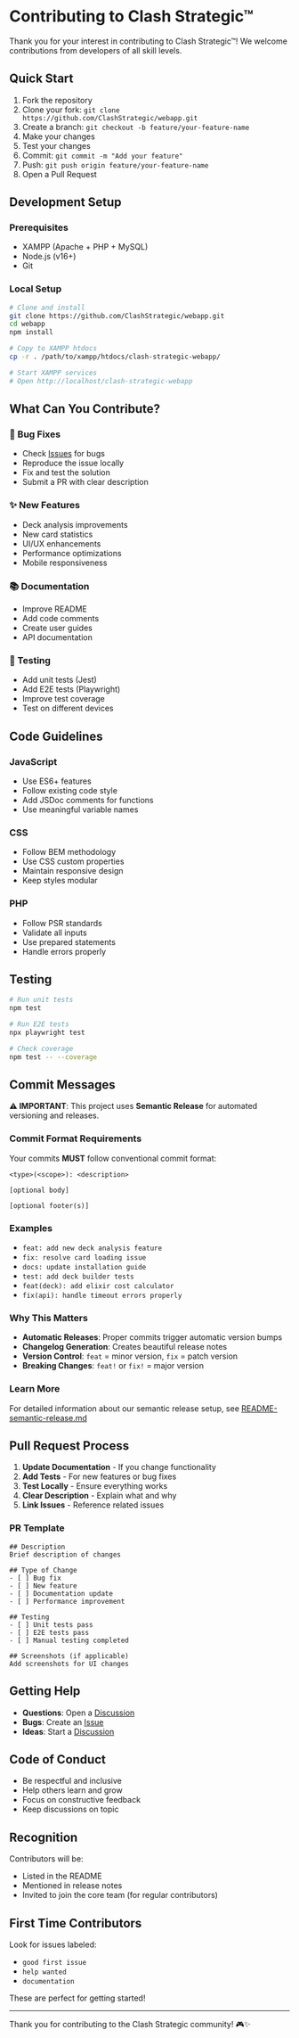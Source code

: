 # Contributing to Clash Strategic™

Thank you for your interest in contributing to Clash Strategic™! We welcome contributions from developers of all skill levels.

## Quick Start

1. Fork the repository
2. Clone your fork: `git clone https://github.com/ClashStrategic/webapp.git`
3. Create a branch: `git checkout -b feature/your-feature-name`
4. Make your changes
5. Test your changes
6. Commit: `git commit -m "Add your feature"`
7. Push: `git push origin feature/your-feature-name`
8. Open a Pull Request

## Development Setup

### Prerequisites

- XAMPP (Apache + PHP + MySQL)
- Node.js (v16+)
- Git

### Local Setup

```bash
# Clone and install
git clone https://github.com/ClashStrategic/webapp.git
cd webapp
npm install

# Copy to XAMPP htdocs
cp -r . /path/to/xampp/htdocs/clash-strategic-webapp/

# Start XAMPP services
# Open http://localhost/clash-strategic-webapp
```

## What Can You Contribute?

### 🐛 Bug Fixes

- Check [Issues](https://github.com/ClashStrategic/webapp/issues) for bugs
- Reproduce the issue locally
- Fix and test the solution
- Submit a PR with clear description

### ✨ New Features

- Deck analysis improvements
- New card statistics
- UI/UX enhancements
- Performance optimizations
- Mobile responsiveness

### 📚 Documentation

- Improve README
- Add code comments
- Create user guides
- API documentation

### 🧪 Testing

- Add unit tests (Jest)
- Add E2E tests (Playwright)
- Improve test coverage
- Test on different devices

## Code Guidelines

### JavaScript

- Use ES6+ features
- Follow existing code style
- Add JSDoc comments for functions
- Use meaningful variable names

### CSS

- Follow BEM methodology
- Use CSS custom properties
- Maintain responsive design
- Keep styles modular

### PHP

- Follow PSR standards
- Validate all inputs
- Use prepared statements
- Handle errors properly

## Testing

```bash
# Run unit tests
npm test

# Run E2E tests
npx playwright test

# Check coverage
npm test -- --coverage
```

## Commit Messages

**⚠️ IMPORTANT**: This project uses **Semantic Release** for automated versioning and releases.

### Commit Format Requirements

Your commits **MUST** follow conventional commit format:

```
<type>(<scope>): <description>

[optional body]

[optional footer(s)]
```

### Examples

- `feat: add new deck analysis feature`
- `fix: resolve card loading issue`
- `docs: update installation guide`
- `test: add deck builder tests`
- `feat(deck): add elixir cost calculator`
- `fix(api): handle timeout errors properly`

### Why This Matters

- **Automatic Releases**: Proper commits trigger automatic version bumps
- **Changelog Generation**: Creates beautiful release notes
- **Version Control**: `feat` = minor version, `fix` = patch version
- **Breaking Changes**: `feat!` or `fix!` = major version

### Learn More

For detailed information about our semantic release setup, see [README-semantic-release.md](README-semantic-release.md)

## Pull Request Process

1. **Update Documentation** - If you change functionality
2. **Add Tests** - For new features or bug fixes
3. **Test Locally** - Ensure everything works
4. **Clear Description** - Explain what and why
5. **Link Issues** - Reference related issues

### PR Template

```
## Description
Brief description of changes

## Type of Change
- [ ] Bug fix
- [ ] New feature
- [ ] Documentation update
- [ ] Performance improvement

## Testing
- [ ] Unit tests pass
- [ ] E2E tests pass
- [ ] Manual testing completed

## Screenshots (if applicable)
Add screenshots for UI changes
```

## Getting Help

- **Questions**: Open a [Discussion](https://github.com/ClashStrategic/webapp/discussions)
- **Bugs**: Create an [Issue](https://github.com/ClashStrategic/webapp/issues)
- **Ideas**: Start a [Discussion](https://github.com/ClashStrategic/webapp/discussions)

## Code of Conduct

- Be respectful and inclusive
- Help others learn and grow
- Focus on constructive feedback
- Keep discussions on topic

## Recognition

Contributors will be:

- Listed in the README
- Mentioned in release notes
- Invited to join the core team (for regular contributors)

## First Time Contributors

Look for issues labeled:

- `good first issue`
- `help wanted`
- `documentation`

These are perfect for getting started!

---

Thank you for contributing to the Clash Strategic community! 🎮✨
